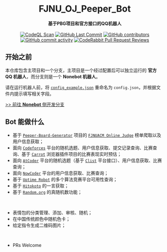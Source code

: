 <h1 align="center">FJNU_OJ_Peeper_Bot</h1>
<div align="center">
  <strong>基于PBG项目和官方接口的QQ机器人</strong><br>
</div><br>

<div align="center">
  <a href="https://github.com/Floating-Ocean/FJNU_OJ_Peeper_Bot/actions/workflows/codeql.yml"><img alt="CodeQL Scan" src="https://img.shields.io/github/actions/workflow/status/Floating-Ocean/FJNU_OJ_Peeper_Bot/codeql.yml?style=flat-square"></a>
  <a href="https://github.com/Floating-Ocean/FJNU_OJ_Peeper_Bot/commits"><img alt="GitHub Last Commit" src="https://img.shields.io/github/last-commit/Floating-Ocean/FJNU_OJ_Peeper_Bot?style=flat-square"></a>
  <a href="https://github.com/Floating-Ocean/FJNU_OJ_Peeper_Bot/graphs/contributors"><img alt="GitHub contributors" src="https://img.shields.io/github/contributors/Floating-Ocean/FJNU_OJ_Peeper_Bot?style=flat-square"></a>
  <a href="https://github.com/Floating-Ocean/FJNU_OJ_Peeper_Bot/commits"><img alt="GitHub commit activity" src="https://img.shields.io/github/commit-activity/y/Floating-Ocean/FJNU_OJ_Peeper_Bot?style=flat-square"></a>
  <a href="https://img.shields.io/github/commit-activity/y/Floating-Ocean/FJNU_OJ_Peeper_Bot"><img alt="CodeRabbit Pull Request Reviews" src="https://img.shields.io/coderabbit/prs/github/Floating-Ocean/FJNU_OJ_Peeper_Bot?utm_source=oss&utm_medium=github&utm_campaign=Floating-Ocean%2FFJNU_OJ_Peeper_Bot&color=FF570A&link=https%3A%2F%2Fcoderabbit.ai&label=CodeRabbit+Reviews&style=flat-square"></a>
</div>

## 开始之前

本仓库包含主项目和一个分支，主项目是一个经过配置后可以独立运行的 **官方 QQ 机器人**，而分支则是一个 **Nonebot 机器人**。

请在运行机器人前，将 [`config_example.json`](https://github.com/Floating-Ocean/FJNU_OJ_Peeper_Bot/blob/main/config_example.yaml) 重命名为 `config.json`，并根据文件内提示填写相关字段。

[>> 前往 **Nonebot** 侧开发分支](https://github.com/Floating-Ocean/FJNU_OJ_Peeper_Bot/tree/dev-nonebot)

## Bot 能做什么

- 基于 [`Peeper-Board-Generator`](https://github.com/qwedc001/Peeper-Board-Generator) 项目的 [`FJNUACM Online Judge`](https://fjnuacm.top/) 榜单爬取以及用户信息获取；
- 面向 [`Codeforces`](https://codeforces.com/) 平台的随机选题、用户信息获取、提交记录查询、比赛查询、基于 [`Carrot`](https://github.com/meooow25/carrot) 浏览器插件项目的比赛表现实时预估；
- 面向 [`AtCoder`](https://atcoder.jp/) 平台的随机选题（基于 [`Clist`](https://clist.by/) 平台接口）、用户信息获取、比赛查询；
- 面向 [`NowCoder`](https://ac.nowcoder.com/) 平台的用户信息获取、比赛查询；
- 基于 [`Uptime Robot`](https://uptimerobot.com/) 的多个算法竞赛平台可用性查询；
- 基于 [`Hitokoto`](https://hitokoto.cn/) 的一言获取；
- 基于 [`Random.org`](https://www.random.org/) 的真随机数功能；

<br>

- 表情包的分类管理、添加、审核、随机；
- 在中国传统颜色中随机色卡；
- 给定指令生成二维码图片；

<br>

- PRs Welcome
